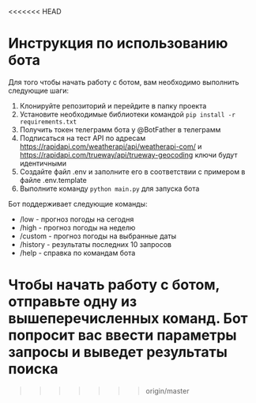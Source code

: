 <<<<<<< HEAD
# Инструкция по использованию бота

Для того чтобы начать работу с ботом, вам необходимо выполнить следующие шаги:

1. Клонируйте репозиторий и перейдите в папку проекта
2. Установите необходимые библиотеки командой `pip install -r requirements.txt`
3. Получить токен телеграмм бота у @BotFather в телеграмм
4. Подписаться на тест API по адресам https://rapidapi.com/weatherapi/api/weatherapi-com/ и https://rapidapi.com/trueway/api/trueway-geocoding ключи будут идентичными
3. Создайте файл .env и заполните его в соответствии с примером в файле .env.template 
4. Выполните команду `python main.py` для запуска бота

Бот поддерживает следующие команды:

- /low - прогноз погоды на сегодня
- /high - прогноз погоды на неделю
- /custom - прогноз погоды на выбранные даты
- /history - результаты последних 10 запросов
- /help - справка по командам бота

Чтобы начать работу с ботом, отправьте одну из вышеперечисленных команд.
Бот попросит вас ввести параметры запросы и выведет результаты поиска
=======

>>>>>>> origin/master
